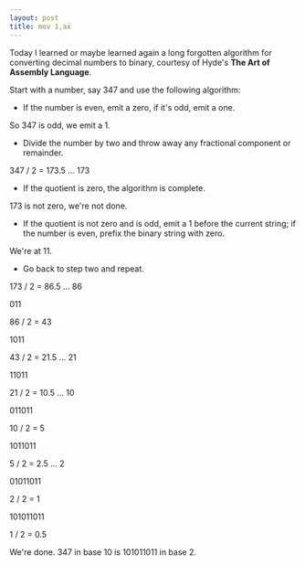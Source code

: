 ```yaml
---
layout: post
title: mov 1,ax
---
```


Today I learned or maybe learned again a long forgotten algorithm for converting decimal numbers to binary, courtesy of Hyde's __The Art of Assembly Language__.

Start with a number, say 347 and use the following algorithm:

* If the number is even, emit a zero, if it's odd, emit a one.

So 347 is odd, we emit a 1.

* Divide the number by two and throw away any fractional component or remainder.

347 / 2 = 173.5 ... 173

* If the quotient is zero, the algorithm is complete.

173 is not zero, we're not done.

* If the quotient is not zero and is odd, emit a 1 before the current string; if the number is even, prefix the binary string with zero.

We're at 11.

* Go back to step two and repeat.

173 / 2 = 86.5 ... 86

011

86 / 2 = 43

1011

43 / 2 = 21.5 ... 21

11011

21 / 2 = 10.5 ... 10

011011

10 / 2 = 5

1011011

5 / 2 = 2.5 ... 2

01011011

2 / 2 = 1

101011011

1 / 2 = 0.5

We're done. 347 in base 10 is 101011011 in base 2.